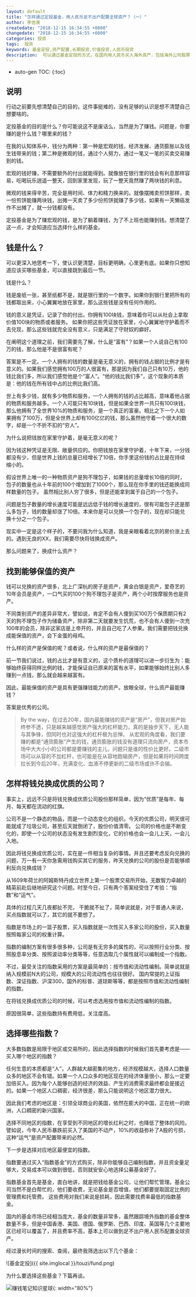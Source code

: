 ```yaml
---
layout: default
title: "怎样通过定投基金，用人民币足不出户配置全球资产？（一）"
author: 李佶澳
createdate: "2018-12-15 16:34:55 +0800"
changedate: "2018-12-15 16:34:55 +0800"
categories: 投资
tags:  投资
keywords: 基金定投,资产配置,长期投资,价值投资,人民币投资
description:  可以通过基金定投的方式，在国内用人民币买入海外资产，包括海外公司股票、不动产
---
```


* auto-gen TOC:
{:toc}

## 说明

行动之前要先想清楚自己的目的，这件事挺难的，没有足够的认识是想不清楚自己想要啥的。

定投基金的目的是什么？你可能说这不是废话么，当然是为了赚钱。问题是，你要赚的是什么钱？哪里来的钱？

在我的认知体系中，钱分为两种：第一种是宏观的钱，经济发展、通货膨胀以及钱生钱带来的钱；第二种是微观的钱，通过个人努力，通过一笔又一笔的买卖交易赚到的钱。

宏观的钱好赚，不需要额外的付出就能得到。就像放在银行里的钱会有利息那样容易，吃喝玩乐逍遥一整天，回到家里发现，玩了一整天竟然赚了两块钱的利息。

微观的钱来得辛苦，完全是用时间、体力和精力换来的。就像摆摊卖煎饼那样，卖一份煎饼能赚两块钱，出摊一天卖了多少份煎饼就赚了多少钱，如果有一天懒癌发作不出摊了，就一分钱都没有。

定投基金是为了赚宏观的钱，是为了躺着赚钱，为了不上班也能赚到钱。想清楚了这一点，才会知道应当选择什么样的基金。

## 钱是什么？

可以更深入地思考一下，使认识更清楚，目标更明确，心里更有底。如果你只想知道应该买哪些基金，可以直接跳到最后一节。

钱是什么？

钱是废纸一张，甚至纸都不是，就是银行里的一个数字。如果你到银行里把所有的钱都取出来，小心翼翼地放在家里，那么这些钱是没有任何作用的。

钱的意义是凭证，记录了你的付出。你拥有100块钱，意味着你可以从社会上拿取价值100块的物质或者服务。
如果你把这些凭证放在家里，小心翼翼地守护着而不去兑现，那么这些钱就完全没有意义，只是满足了守财奴的癖好。

在阐明这个道理之前，我们需要先了解，什么是“富有”？如果一个人说自己有100万的钱，那么他是不是很富有呢？

答案是不一定。一个人拥有的钱的数量是毫无意义的，拥有的钱占据的比例才是有意义的。如果我们感觉拥有100万的人很富有，那是因为我们自己只有10万，他的钱比我们多，所以我们感觉他是个“富人”。“他的钱比我们多”，这个现象的本质是：他的钱在所有钱中占的比例比我们高。

世上有多少钱，就有多少物质和服务，一个人拥有的钱的占比越高，意味着他占据的物质和服务越多。一个人可能只有10块钱，但是如果全世界一共只有100块钱，那么他拥有了全世界10%的物质和服务，是一个真正的富豪。相比之下一个人如果拥有了100万，但是全世界上却有100亿亿的钱，那么虽然他守着一个很大的数字，却是一个不折不扣的“穷人”。

为什么说把钱放在家里守护着，是毫无意义的呢？

因为钱这种凭证是无限、敞量供应的。你把钱放在家里守护着，十年下来，一分钱都没有少，但是世界上钱的总量已经增长了10倍，你手里这份钱的占比是在持续缩小的。

假设世界上唯一的一种物质资产是狗不理包子，如果钱的总量增长10倍的同时，包子的数量也从十年前的100个增加到了1000个，那么现在你手里的钱还能换成同样数量的包子。
虽然相比别人穷了很多，但是还能拿到属于自己的一个包子。

问题是包子数量的增长速度可能是远远低于钱的增长速度的，很有可能包子还是那么多包子，钱的数量却涨了10倍。本来你是可以兑换一个包子的，现在却只能兑换十分之一个包子。

现实中一定是这个样子的，不要问我为什么知道，我是亲眼看着北京的房价涨上去的。遇到无良的XX，我们需要尽快将钱换成资产。

那么问题来了，换成什么资产？

## 找到能够保值的资产

钱可以兑换的资产很多，北上广深杭的房子是资产，黄金白银是资产，爱奇艺的10年会员是资产，一口气买的100个狗不理包子是资产，两个小时按摩服务也是资产。

不同类别资产的差异非常大，譬如说，肯定不会有人傻到买100万个保质期只有2天的狗不理包子作为储备资产，除非第二天就要发生饥荒，也不会有人傻到一次充100年的会员，除非这家店是上帝开的，并且自己吃了人参果。我们需要把钱兑换成能保值的资产，会下金蛋的母鸡。

什么样的资产是保值的呢？或者说，什么样的资产是最保值的？

前一节我们说过，钱的占比才是有意义的，这个质朴的道理可以进一步衍生为：能够始终获得同样比例的钱，才能保证自已原来的富有水平，如果能够始终比别人多赚到一点钱，那么就会越来越富有。

因此，最能保值的资产是具有更强赚钱能力的资产。放眼全球，什么资产最能赚钱？

答案是优秀的公司。

>By the way，在过去20年，国内最能赚钱的资产是“房产”，但我对房产始终参不透，只是越来越感觉房产强大的杠杆能力，真的是独步天下，无人能与其争锋，但同时也对这强大的杠杆极为忌惮。
>从宏观的角度看，我们要赚的都是“通货膨胀”产生的钱，通货膨胀的钱没有道理只流向房产，资本市场中大大小小的公司都是要赚钱的主儿，问题只是谁的性价比更好。二级市场可以从容的不加杠杆，也可能是在从容地跑输房产，但是如果将时间跨度拉长到今后20年，充满变化、血液不停更新的二级市场或许不会输。

## 怎样将钱兑换成优质的公司？

事实上，远远不只是将钱兑换成优质公司股份那样简单，因为“优质”是每年、每月、每天都在流动的红旗。

公司不是一个静态的物品，而是一个动态变化的组织。今天的优质公司，明天很可能就成了垃圾公司，甚至后天就倒闭了，股份价值清零。
公司的价格也是不断变化的，即使一个公司的状态没有发生剧烈变化，它的价格也会一会儿上天，一会儿入地。

因此将钱兑换成优质公司，实在是一件相当复杂的事情。并且还要考虑反向兑换的问题，万一有一天你急需用钱购买其它的服务，昨天兑换的公司的股份是否能够顺利反向兑换成钱？

从1609年荷兰的阿姆斯特丹成立世界上第一个股票交易所开始，无数智力卓越的精英前赴后继地研究这个问题。时至今日，只有两个答案经受住了考验：“指数”和“运气”。

具体的过程几天几夜都扯不完， 干脆就不扯了，简单说就是，对于普通人来说，买点指数就可以了，其它的就不要想了。

指数是市场上的一篮子股票，买入指数就是一次性买入多家公司的股份，买入数量按照每家公司的权重计算。

指数的编制方案有很多很多种，公司是有无穷多的属性的，可以按照行业分类、按照股息率分类、按照波动率分类等等，任意选取几个属性就可以编制成一个指数。

不过，最受关注的指数采用的方案是最简单的：按市值和流动性编制。简单说就是纳入规模前N大的公司，规模大的公司流动性也往往很好。
国内常提的上证指数、深证指数、沪深300，国外的标普、道琼斯等等，都是按照市值和流动性编制的指数。

在将钱兑换成优质公司的时候，可以考虑选用按市值和流动性编制的指数。

原因很简单，这些指数持有费用低，关注度高。

## 选择哪些指数？

大多数指数是局限于地区或交易所的，因此选择指数的时候我们首先要考虑是——买入哪个地区的指数？

任何生意的本质都是“人”，人群越大越密集的地方，经济规模越大，选择人口数量众多的地区不会有错。如果一个人口众多的地区现在的经济体量很小，那么一定要加倍买入。因为每个人能够创造的经济的效益、产生的消费需求最终都会是接近的。如果一个地区人口稠密，经济很差，那么只能说明这个地区潜力很大。

因此我们考虑的地区是：引领全球商业的美国，依然在膨大的中国，正在统一的欧洲，人口稠密的新兴国家。

选择不同地区的指数，在享受到不同地区的增长红利之时，也降低了整体的风险。譬如说，今年人民币暴跌前买入了美国的不动产，10%的收益弥补了A股的亏损，这种“运气”是资产配置带来的必然。

下一步是选择对应地区最便宜的指数。

指数要通过买入“指数基金”的方式购买，除非你能够自己编制指数，并且资金量足够大，交易成本可以做到很低，否则就安安心地选择公募基金好了。

指数基金首先是基金，直白地讲，就是把钱给基金公司，让他们帮忙管理。基金公司当然不是白帮忙的，他们要收费，无论基金是否增值，他们都要提取固定比例的管理费和托管费。
这些费用对我们来说是损耗，因此需要找费率最低的指数基金。

国内的基金市场已经相当庞大，基金的数量非常多，虽然跟踪境外指数的基金整体数量不多，但是中国香港、美国、德国、俄罗斯、巴西、印度、英国等几个主要地区已经可以覆盖了，并且费率不高，基本上可以做到足不出户用人民币配置全球资产。

经过漫长时间的搜索、查阅，最终我筛选出以下几个基金：

![基金定投]({{ site.imglocal }}/touzi/fund.png)

为什么要选择这些基金？下篇再谈。

![赚钱笔记知识星球](https://www.lijiaocn.com/img/xiaomiquan-money.jpeg){: width="80%"}
